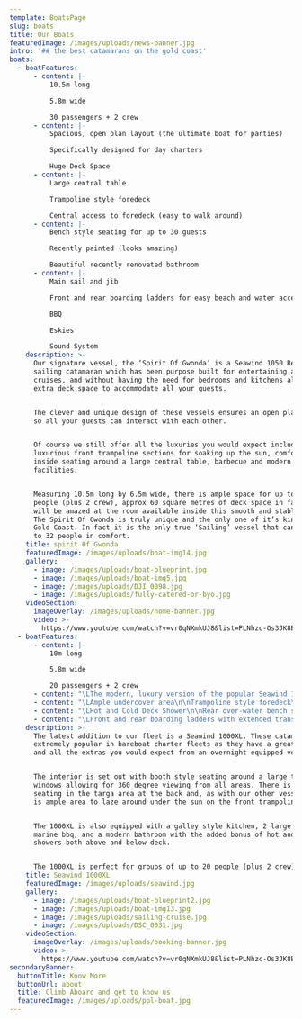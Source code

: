```yaml
---
template: BoatsPage
slug: boats
title: Our Boats
featuredImage: /images/uploads/news-banner.jpg
intro: '## the best catamarans on the gold coast'
boats:
  - boatFeatures:
      - content: |-
          10.5m long

          5.8m wide

          30 passengers + 2 crew
      - content: |-
          Spacious, open plan layout (the ultimate boat for parties)

          Specifically designed for day charters

          Huge Deck Space
      - content: |-
          Large central table

          Trampoline style foredeck

          Central access to foredeck (easy to walk around)
      - content: |-
          Bench style seating for up to 30 guests

          Recently painted (looks amazing)

          Beautiful recently renovated bathroom
      - content: |-
          Main sail and jib

          Front and rear boarding ladders for easy beach and water access

          BBQ

          Eskies

          Sound System
    description: >-
      Our signature vessel, the ‘Spirit Of Gwonda’ is a Seawind 1050 Resort
      sailing catamaran which has been purpose built for entertaining and day
      cruises, and without having the need for bedrooms and kitchens allows for
      extra deck space to accommodate all your guests.


      The clever and unique design of these vessels ensures an open plan layout
      so all your guests can interact with each other.


      Of course we still offer all the luxuries you would expect including
      luxurious front trampoline sections for soaking up the sun, comfortable
      inside seating around a large central table, barbecue and modern bathroom
      facilities.


      Measuring 10.5m long by 6.5m wide, there is ample space for up to 30
      people (plus 2 crew), approx 60 square metres of deck space in fact.  You
      will be amazed at the room available inside this smooth and stable boat.
      The Spirit Of Gwonda is truly unique and the only one of it’s kind on the
      Gold Coast. In fact it is the only true ‘Sailing’ vessel that can hold up
      to 32 people in comfort.
    title: spirit Of Gwonda
    featuredImage: /images/uploads/boat-img14.jpg
    gallery:
      - image: /images/uploads/boat-blueprint.jpg
      - image: /images/uploads/boat-img5.jpg
      - image: /images/uploads/DJI_0098.jpg
      - image: /images/uploads/fully-catered-or-byo.jpg
    videoSection:
      imageOverlay: /images/uploads/home-banner.jpg
      video: >-
        https://www.youtube.com/watch?v=vr0qNXmkUJ8&list=PLNhzc-Os3JK8ExayVzzoHVvP2c0-4_oqt
  - boatFeatures:
      - content: |-
          10m long

          5.8m wide

          20 passengers + 2 crew
      - content: "\LThe modern, luxury version of the popular Seawind 1000 (2011 model)\n\nComfortable dining saloon\n\nSide access to foredeck"
      - content: "\LAmple undercover area\n\nTrampoline style foredeck\n\nModern bathroom"
      - content: "\LHot and Cold Deck Shower\n\nRear over-water bench seating\n\nMain sail and jib"
      - content: "\LFront and rear boarding ladders with extended transom for easy beach and water access\n\nBBQ\n\nEskies\n\nSound System\n\nTV available"
    description: >-
      The latest addition to our fleet is a Seawind 1000XL. These catamarans are
      extremely popular in bareboat charter fleets as they have a great layout
      and all the extras you would expect from an overnight equipped vessel.


      The interior is set out with booth style seating around a large table with
      windows allowing for 360 degree viewing from all areas. There is extra
      seating in the targa area at the back and, as with our other vessel, there
      is ample area to laze around under the sun on the front trampoline area.


      The 1000XL is also equipped with a galley style kitchen, 2 large eskies, a
      marine bbq, and a modern bathroom with the added bonus of hot and cold
      showers both above and below deck.


      The 1000XL is perfect for groups of up to 20 people (plus 2 crew).
    title: Seawind 1000XL
    featuredImage: /images/uploads/seawind.jpg
    gallery:
      - image: /images/uploads/boat-blueprint2.jpg
      - image: /images/uploads/boat-img13.jpg
      - image: /images/uploads/sailing-cruise.jpg
      - image: /images/uploads/DSC_0031.jpg
    videoSection:
      imageOverlay: /images/uploads/booking-banner.jpg
      video: >-
        https://www.youtube.com/watch?v=vr0qNXmkUJ8&list=PLNhzc-Os3JK8ExayVzzoHVvP2c0-4_oqt
secondaryBanner:
  buttonTitle: Know More
  buttonUrl: about
  title: Climb Aboard and get to know us
  featuredImage: /images/uploads/ppl-boat.jpg
---
```


